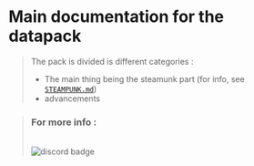 # Main documentation for the datapack

> The pack is divided is different categories :
>   - The main thing being the steamunk part (for info, see [`STEAMPUNK.md`](https://github.com/Raphoulfifou/SteamPunk-DP-main/blob/main/docs/STEAMPUNK.md))
>   - advancements

> ### For more info :
> \
> ![discord badge](https://img.shields.io/discord/973614901899694150?color=%236666cc&label=DISCORD&style=for-the-badge)

